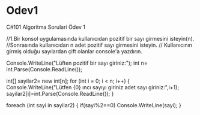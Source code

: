 # Odev1
C#101 Algoritma Sorulari Ödev 1

//1.Bir konsol uygulamasında kullanıcıdan pozitif bir sayı girmesini isteyin(n). 
//Sonrasında kullanıcıdan n adet pozitif sayı girmesini isteyin.
// Kullanıcının girmiş olduğu sayılardan çift olanlar console'a yazdırın.

Console.WriteLine("Lüften pozitif bir sayı giriniz:");
int n= int.Parse(Console.ReadLine());


int[] sayilar2= new int[n];
for (int i = 0; i < n; i++)
{
    Console.WriteLine("Lütfen {0} ıncı sayıyı giriniz adet sayı giriniz:",i+1);  
    sayilar2[i]=int.Parse(Console.ReadLine());
}

foreach (int sayi in sayilar2)
{
    if(sayi%2==0)
      Console.WriteLine(sayi);
}
